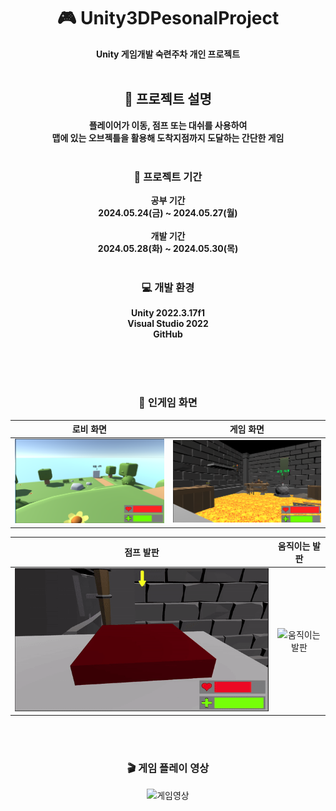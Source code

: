 <div align = "center">
  
  # :video_game: Unity3DPesonalProject
  __Unity 게임개발 숙련주차 개인 프로젝트__ <br><br>
  
## :page_with_curl: 프로젝트 설명
__플레이어가 이동, 점프 또는 대쉬를 사용하여<br> 맵에 있는 오브젝틀을 활용해 도착지점까지 도달하는 간단한 게임__ <br><br>
### :calendar: 프로젝트 기간
__공부 기간__ <br>
__2024.05.24(금) ~ 2024.05.27(월)__ <br><br>
__개발 기간__ <br>
__2024.05.28(화) ~ 2024.05.30(목)__ <br><br>

### :computer: 개발 환경
__Unity 2022.3.17f1<br>
Visual Studio 2022<br>
GitHub__ <br><br>


<br><br>
### :mag_right: 인게임 화면
|로비 화면|게임 화면| 
|:------:|:------:|
|![로비 화면](https://github.com/diddmstn/Unity3DPersonalProject/blob/main/ReadMeImage/%EB%A1%9C%EB%B9%84%20%ED%99%94%EB%A9%B4.png)|![게임 화면](https://github.com/diddmstn/Unity3DPersonalProject/blob/main/ReadMeImage/%EA%B2%8C%EC%9E%84%ED%99%94%EB%A9%B4.png)|

|점프 발판|움직이는 발판| 
|:------:|:------:|
|![점프 발판](https://github.com/diddmstn/Unity3DPersonalProject/blob/main/ReadMeImage/Unity3DPersonalProject-Scene1-WindowsMacLinux-Unity2022.3.17f1_DX11_2024-05-3017-59-30-ezgif.com-video-to-gif-converter.gif)|![움직이는 발판](https://github.com/diddmstn/Unity3DPersonalProject/blob/main/ReadMeImage/Unity3DPersonalProject-Scene1-WindowsMacLinux-Unity2022.3.17f1_DX11_2024-05-3017-58-45-ezgif.com-video-to-gif-converter.gif)|



<br><br> 
### :clapper: 게임 플레이 영상
![게임영상](https://github.com/diddmstn/Unity3DPersonalProject/blob/main/ReadMeImage/Unity3DPersonalProject-Lobby-WindowsMacLinux-Unity2022.3.17f1_DX11_2024-05-3018-02-05-ezgif.com-video-to-gif-converter.gif)
 
